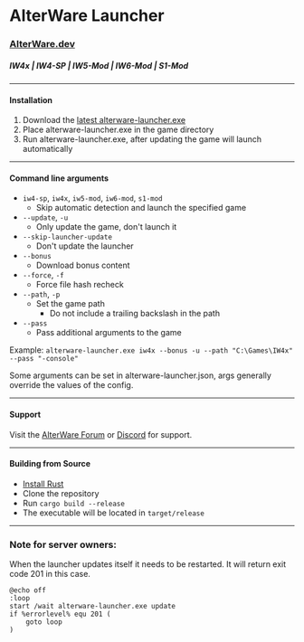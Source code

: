 # AlterWare Launcher

### [AlterWare.dev](https://alterware.dev)

##### IW4x | IW4-SP | IW5-Mod | IW6-Mod | S1-Mod

---

#### Installation

1. Download the [latest alterware-launcher.exe](https://github.com/mxve/alterware-launcher/releases/latest/download/alterware-launcher.exe)
2. Place alterware-launcher.exe in the game directory
3. Run alterware-launcher.exe, after updating the game will launch automatically

---

#### Command line arguments

- ```iw4-sp```, ```iw4x```, ```iw5-mod```, ```iw6-mod```, ```s1-mod```
  - Skip automatic detection and launch the specified game
- ```--update```, ```-u```
  - Only update the game, don't launch it
- ```--skip-launcher-update```
  - Don't update the launcher
- ```--bonus```
  - Download bonus content
- ```--force```, ```-f```
  - Force file hash recheck
- ```--path```, ```-p```
  - Set the game path
    - Do not include a trailing backslash in the path
- ```--pass```
  - Pass additional arguments to the game

Example: ```alterware-launcher.exe iw4x --bonus -u --path "C:\Games\IW4x" --pass "-console"```

Some arguments can be set in alterware-launcher.json, args generally override the values of the config.

---

#### Support

Visit the [AlterWare Forum](https://forum.alterware.dev/) or [Discord](https://discord.gg/2ETE8engZM) for support.

---

#### Building from Source

- [Install Rust](https://rustup.rs/)
- Clone the repository
- Run ```cargo build --release```
- The executable will be located in ```target/release```

---

### Note for server owners:
When the launcher updates itself it needs to be restarted. It will return exit code 201 in this case.

```
@echo off
:loop
start /wait alterware-launcher.exe update
if %errorlevel% equ 201 (
    goto loop
)
```